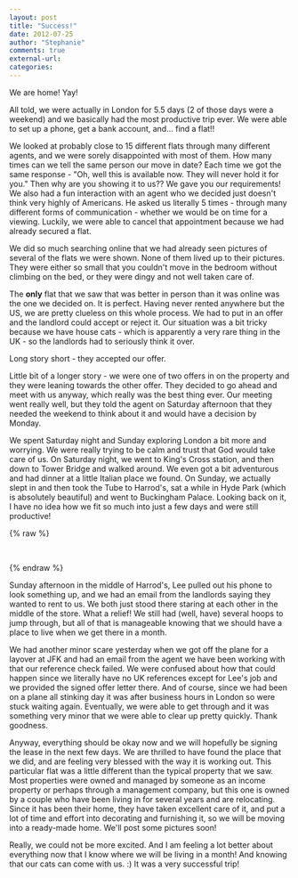 ```yaml
---
layout: post
title: "Success!"
date: 2012-07-25
author: "Stephanie"
comments: true
external-url: 
categories: 
---
```


We are home! Yay!

All told, we were actually in London for 5.5 days (2 of those days were a weekend) and we basically had the most productive trip ever. We were able to set up a phone, get a bank account, and... find a flat!!

We looked at probably close to 15 different flats through many different agents, and we were sorely disappointed with most of them. How many times can we tell the same person our move in date? Each time we got the same response - "Oh, well this is available now. They will never hold it for you." Then why are you showing it to us?? We gave you our requirements!  We also had a fun interaction with an agent who we decided just doesn't think very highly of Americans. He asked us literally 5 times - through many different forms of communication - whether we would be on time for a viewing. Luckily, we were able to cancel that appointment because we had already secured a flat.

We did so much searching online that we had already seen pictures of several of the flats we were shown. None of them lived up to their pictures. They were either so small that you couldn't move in the bedroom without climbing on the bed, or they were dingy and not well taken care of. 

The **only** flat that we saw that was better in person than it was online was the one we decided on. It is perfect. Having never rented anywhere but the US, we are pretty clueless on this whole process. We had to put in an offer and the landlord could accept or reject it. Our situation was a bit tricky because we have house cats - which is apparently a very rare thing in the UK - so the landlords had to seriously think it over. 

Long story short - they accepted our offer.

Little bit of a longer story - we were one of two offers in on the property and they were leaning towards the other offer. They decided to go ahead and meet with us anyway, which really was the best thing ever. Our meeting went really well, but they told the agent on Saturday afternoon that they needed the weekend to think about it and would have a decision by Monday. 

We spent Saturday night and Sunday exploring London a bit more and worrying. We were really trying to be calm and trust that God would take care of us. On Saturday night, we went to King's Cross station, and then down to Tower Bridge and walked around. We even got a bit adventurous and had dinner at a little Italian place we found. On Sunday, we actually slept in and then took the Tube to Harrod's, sat a while in Hyde Park (which is absolutely beautiful) and went to Buckingham Palace. Looking back on it, I have no idea how we fit so much into just a few days and were still productive!

{% raw %}
<p class="fancybox-group">
	<a class="fancybox" rel="success-exploring" href="/images/blog/2012-07-25-success/IMG_2471.JPG"><img src="/images/blog/2012-07-25-success/thumbnails/IMG_2471.JPG" alt=""/></a>
	<a class="fancybox" rel="success-exploring" href="/images/blog/2012-07-25-success/SDC19232.JPG"><img src="/images/blog/2012-07-25-success/thumbnails/SDC19232.JPG" alt=""/></a>
	<a class="fancybox" rel="success-exploring" href="/images/blog/2012-07-25-success/SDC19258.JPG"><img src="/images/blog/2012-07-25-success/thumbnails/SDC19258.JPG" alt=""/></a>
	<a class="fancybox" rel="success-exploring" href="/images/blog/2012-07-25-success/SDC19272.JPG"><img src="/images/blog/2012-07-25-success/thumbnails/SDC19272.JPG" alt=""/></a>
	<a class="fancybox" rel="success-exploring" href="/images/blog/2012-07-25-success/IMG_1213.JPG"><img src="/images/blog/2012-07-25-success/thumbnails/IMG_1213.JPG" alt=""/></a>
	<a class="fancybox" rel="success-exploring" href="/images/blog/2012-07-25-success/SDC19291.JPG"><img src="/images/blog/2012-07-25-success/thumbnails/SDC19291.JPG" alt=""/></a>
	<a class="fancybox" rel="success-exploring" href="/images/blog/2012-07-25-success/SDC19298.JPG"><img src="/images/blog/2012-07-25-success/thumbnails/SDC19298.JPG" alt=""/></a>
	<a class="fancybox" rel="success-exploring" href="/images/blog/2012-07-25-success/SDC19318.JPG"><img src="/images/blog/2012-07-25-success/thumbnails/SDC19318.JPG" alt=""/></a>
</p>
{% endraw %}

Sunday afternoon in the middle of Harrod's, Lee pulled out his phone to look something up, and we had an email from the landlords saying they wanted to rent to us. We both just stood there staring at each other in the middle of the store. What a relief! We still had (well, have) several hoops to jump through, but all of that is manageable knowing that we should have a place to live when we get there in a month.

We had another minor scare yesterday when we got off the plane for a layover at JFK and had an email from the agent we have been working with that our reference check failed. We were confused about how that could happen since we literally have no UK references except for Lee's job and we provided the signed offer letter there. And of course, since we had been on a plane all stinking day it was after business hours in London so were stuck waiting again. Eventually, we were able to get through and it was something very minor that we were able to clear up pretty quickly. Thank goodness.

Anyway, everything should be okay now and we will hopefully be signing the lease in the next few days. We are thrilled to have found the place that we did, and are feeling very blessed with the way it is working out. This particular flat was a little different than the typical property that we saw. Most properties were owned and managed by someone as an income property or perhaps through a management company, but this one is owned by a couple who have been living in for several years and are relocating. Since it has been their home, they have taken excellent care of it, and put a lot of time and effort into decorating and furnishing it, so we will be moving into a ready-made home. We'll post some pictures soon!

Really, we could not be more excited. And I am feeling a lot better about everything now that I know where we will be living in a month! And knowing that our cats can come with us. :) It was a very successful trip!
